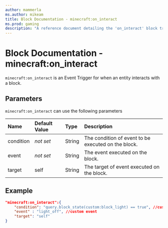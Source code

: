 ```yaml
---
author: mammerla
ms.author: mikeam
title: Block Documentation - minecraft:on_interact
ms.prod: gaming
description: "A reference document detailing the 'on_interact' block trigger"
---
```


# Block Documentation - minecraft:on_interact

`minecraft:on_interact` is an Event Trigger for when an entity interacts with a block.

## Parameters

`minecraft:on_interact` can use the following parameters

|Name |Default Value  |Type  |Description  |
|:----------|:----------|:----------|:----------|
|condition|*not set* | String|  The condition of event to be executed on the block. |
|event|*not set* | String|  The event executed on the block. |
| target| self| String| The target of event executed on the block. |

## Example

```json
"minecraft:on_interact":{
    "condition": "query.block_state(custom:block_light) == true", //custom condition
    "event" : "light_off", //custom event
    "target": "self"
}
```
